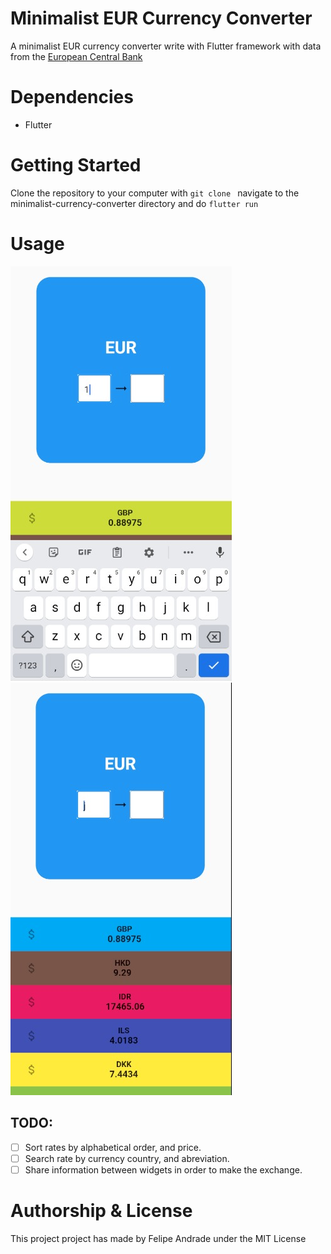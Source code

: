 # Minimalist EUR Currency Converter

A minimalist EUR currency converter write with Flutter framework with data from the [European Central Bank](https://ratesapi.io/)

# Dependencies
* Flutter

# Getting Started 

Clone the repository to your computer with ```git clone ```
 navigate to the minimalist-currency-converter directory and do ```flutter run```

# Usage
![Preview1](/lib/assets/preview1.jfif)
![Preview2](/lib/assets/preview2.jfif)

## TODO:
  - [ ] Sort rates by alphabetical order, and price.
  - [ ] Search rate by currency country, and abreviation. 
  - [ ] Share information between widgets in order to make the exchange.

# Authorship & License
This project project has made by Felipe Andrade under the MIT License



